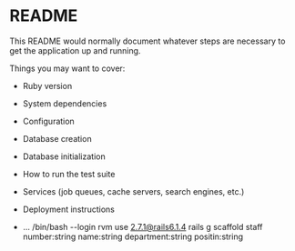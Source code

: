 # README

This README would normally document whatever steps are necessary to get the
application up and running.

Things you may want to cover:

* Ruby version

* System dependencies

* Configuration

* Database creation

* Database initialization

* How to run the test suite

* Services (job queues, cache servers, search engines, etc.)

* Deployment instructions

* ...
/bin/bash --login
rvm use 2.7.1@rails6.1.4
rails g scaffold staff number:string name:string department:string positin:string
